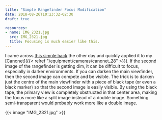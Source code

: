 ```yaml
---
title: "Simple Rangefinder Focus Modification"
date: 2018-08-26T10:23:32-02:30
draft: true

resources:
- name: IMG_2321.jpg
  src: IMG_2321.jpg
  title: Focusing is much easier like this.
---
```


I came across [this simple hack](http://rick_oleson.tripod.com/index-165.html) the other day and quickly applied it to my [Canonet]({{< relref "/equipment/cameras/canonet_28" >}}). If the second image of the rangefinder is getting dim, it can be difficult to focus, especially in darker environments. If you can darken the main viewfinder, then the second image can compete and be visible. The trick is to darken just the centre of the main viewfinder with a piece of black tape (or even a black marker) so that the second image is easily visible. By using the black tape, the primary view is completely obstructed in that center area, making the focus more like a split image instead of a double image. Something semi-transparent would probably work more like a double image.

{{< image "IMG_2321.jpg" >}}
